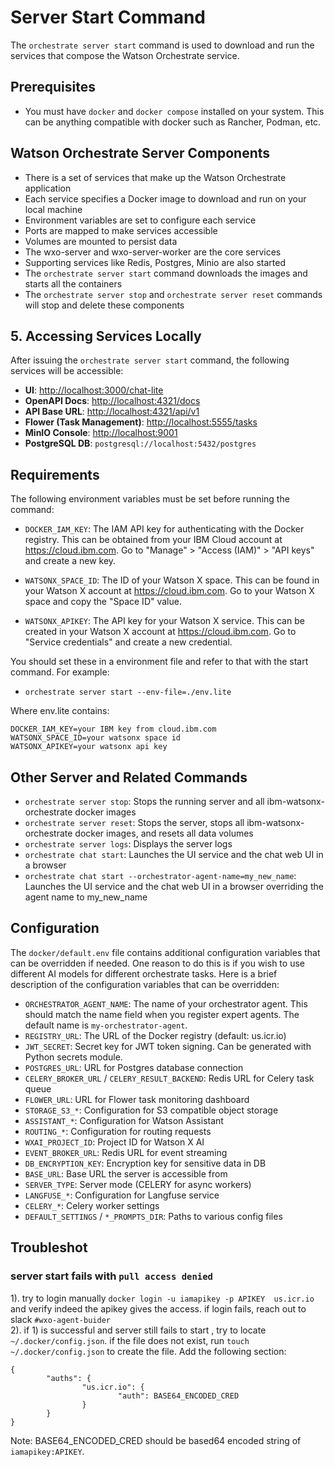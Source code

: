 # Server Start Command

The `orchestrate server start` command is used to download and run the services that compose the Watson Orchestrate service. 

## Prerequisites
- You must have `docker` and `docker compose` installed on your system.  This can be anything
compatible with docker such as Rancher, Podman, etc.

## Watson Orchestrate Server Components
- There is a set of services that make up the Watson Orchestrate application
- Each service specifies a Docker image to download and run on your local machine
- Environment variables are set to configure each service
- Ports are mapped to make services accessible
- Volumes are mounted to persist data
- The wxo-server and wxo-server-worker are the core services
- Supporting services like Redis, Postgres, Minio are also started
- The `orchestrate server start` command downloads the images and starts all the containers
- The `orchestrate server stop` and `orchestrate server reset` commands will stop and delete these components

## 5. Accessing Services Locally
After issuing the `orchestrate server start` command, the following services will be accessible:

- **UI**: [http://localhost:3000/chat-lite](http://localhost:3000/chat-lite) 
- **OpenAPI Docs**: [http://localhost:4321/docs](http://localhost:4321/docs)
- **API Base URL**: [http://localhost:4321/api/v1](http://localhost:4321/api/v1)
- **Flower (Task Management)**: [http://localhost:5555/tasks](http://localhost:5555/tasks)
- **MinIO Console**: [http://localhost:9001](http://localhost:9001)
- **PostgreSQL DB**: `postgresql://localhost:5432/postgres`


## Requirements

The following environment variables must be set before running the command:

- `DOCKER_IAM_KEY`: The IAM API key for authenticating with the Docker registry. This can be obtained from your IBM Cloud account at https://cloud.ibm.com. Go to "Manage" > "Access (IAM)" > "API keys" and create a new key.

- `WATSONX_SPACE_ID`: The ID of your Watson X space. This can be found in your Watson X account at https://cloud.ibm.com. Go to your Watson X space and copy the "Space ID" value. 

- `WATSONX_APIKEY`: The API key for your Watson X service. This can be created in your Watson X account at https://cloud.ibm.com. Go to "Service credentials" and create a new credential.

You should set these in a environment file and refer to that with the start command.
For example:
- `orchestrate server start --env-file=./env.lite`

Where env.lite contains:
```
DOCKER_IAM_KEY=your IBM key from cloud.ibm.com
WATSONX_SPACE_ID=your watsonx space id 
WATSONX_APIKEY=your watsonx api key
```


## Other Server and Related Commands

- `orchestrate server stop`: Stops the running server and all ibm-watsonx-orchestrate docker images 
- `orchestrate server reset`: Stops the server, stops all ibm-watsonx-orchestrate docker images, and resets all data volumes
- `orchestrate server logs`: Displays the server logs
- `orchestrate chat start`: Launches the UI service and the chat web UI in a browser
- `orchestrate chat start --orchestrator-agent-name=my_new_name`: Launches the UI service and the chat web UI in a browser overriding the agent name to my_new_name

## Configuration

The `docker/default.env` file contains additional configuration variables that can be overridden if needed. 
One reason to do this is if you wish to use different AI models for different orchestrate tasks.
Here is a brief description of the configuration variables that can be overridden:

- `ORCHESTRATOR_AGENT_NAME`: The name of your orchestrator agent.  This should match the name field when you register expert agents.  The default name is `my-orchestrator-agent`.
- `REGISTRY_URL`: The URL of the Docker registry (default: us.icr.io)
- `JWT_SECRET`: Secret key for JWT token signing. Can be generated with Python secrets module. 
- `POSTGRES_URL`: URL for Postgres database connection
- `CELERY_BROKER_URL` / `CELERY_RESULT_BACKEND`: Redis URL for Celery task queue
- `FLOWER_URL`: URL for Flower task monitoring dashboard 
- `STORAGE_S3_*`: Configuration for S3 compatible object storage
- `ASSISTANT_*`: Configuration for Watson Assistant
- `ROUTING_*`: Configuration for routing requests
- `WXAI_PROJECT_ID`: Project ID for Watson X AI
- `EVENT_BROKER_URL`: Redis URL for event streaming  
- `DB_ENCRYPTION_KEY`: Encryption key for sensitive data in DB
- `BASE_URL`: Base URL the server is accessible from
- `SERVER_TYPE`: Server mode (CELERY for async workers)
- `LANGFUSE_*`: Configuration for Langfuse service
- `CELERY_*`: Celery worker settings
- `DEFAULT_SETTINGS` / `*_PROMPTS_DIR`: Paths to various config files

## Troubleshot

### server start fails with `pull access denied`
1). try to login manually `docker login -u iamapikey -p APIKEY  us.icr.io` and verify indeed the apikey gives the access.
if login fails, reach out to slack `#wxo-agent-buider`   
2). if 1) is successful and server still fails to start , try to locate `~/.docker/config.json`. if the file does not exist, run `touch ~/.docker/config.json` to create the file. 
Add the following section:    
```
{
        "auths": {
                "us.icr.io": {
                        "auth": BASE64_ENCODED_CRED
                }
        }
}
```
Note: BASE64_ENCODED_CRED should be based64 encoded string of `iamapikey:APIKEY`.
